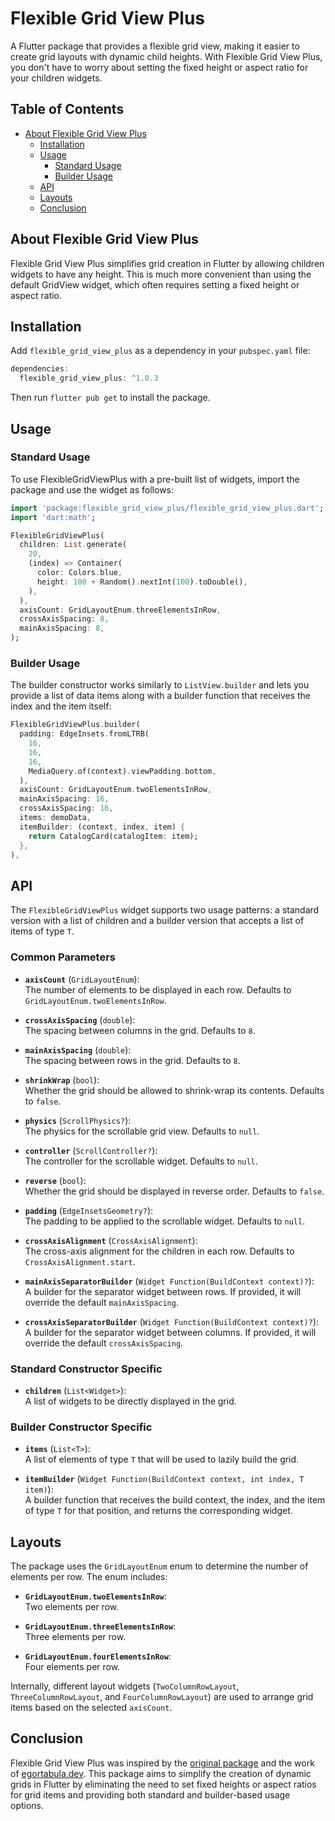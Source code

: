 
# Flexible Grid View Plus

A Flutter package that provides a flexible grid view, making it easier to create grid layouts with dynamic child heights. With Flexible Grid View Plus, you don't have to worry about setting the fixed height or aspect ratio for your children widgets.

## Table of Contents

- [About Flexible Grid View Plus](#about-flexible-grid-view-plus)
  - [Installation](#installation)
  - [Usage](#usage)
    - [Standard Usage](#standard-usage)
    - [Builder Usage](#builder-usage)
  - [API](#api)
  - [Layouts](#layouts)
  - [Conclusion](#conclusion)

## About Flexible Grid View Plus

Flexible Grid View Plus simplifies grid creation in Flutter by allowing children widgets to have any height. This is much more convenient than using the default GridView widget, which often requires setting a fixed height or aspect ratio.

## Installation

Add `flexible_grid_view_plus` as a dependency in your `pubspec.yaml` file:

```dart
dependencies:
  flexible_grid_view_plus: ^1.0.3
```

Then run `flutter pub get` to install the package.

## Usage

### Standard Usage

To use FlexibleGridViewPlus with a pre-built list of widgets, import the package and use the widget as follows:

```dart
import 'package:flexible_grid_view_plus/flexible_grid_view_plus.dart';
import 'dart:math';

FlexibleGridViewPlus(
  children: List.generate(
    20,
    (index) => Container(
      color: Colors.blue,
      height: 100 + Random().nextInt(100).toDouble(),
    ),
  ),
  axisCount: GridLayoutEnum.threeElementsInRow,
  crossAxisSpacing: 8,
  mainAxisSpacing: 8,
);
```

### Builder Usage

The builder constructor works similarly to `ListView.builder` and lets you provide a list of data items along with a builder function that receives the index and the item itself:

```dart
FlexibleGridViewPlus.builder(
  padding: EdgeInsets.fromLTRB(
    16,
    16,
    16,
    MediaQuery.of(context).viewPadding.bottom,
  ),
  axisCount: GridLayoutEnum.twoElementsInRow,
  mainAxisSpacing: 16,
  crossAxisSpacing: 16,
  items: demoData,
  itemBuilder: (context, index, item) {
    return CatalogCard(catalogItem: item);
  },
),
```

## API

The `FlexibleGridViewPlus` widget supports two usage patterns: a standard version with a list of children and a builder version that accepts a list of items of type `T`.

### Common Parameters

- **`axisCount`** (`GridLayoutEnum`):  
  The number of elements to be displayed in each row. Defaults to `GridLayoutEnum.twoElementsInRow`.

- **`crossAxisSpacing`** (`double`):  
  The spacing between columns in the grid. Defaults to `8`.

- **`mainAxisSpacing`** (`double`):  
  The spacing between rows in the grid. Defaults to `8`.

- **`shrinkWrap`** (`bool`):  
  Whether the grid should be allowed to shrink-wrap its contents. Defaults to `false`.

- **`physics`** (`ScrollPhysics?`):  
  The physics for the scrollable grid view. Defaults to `null`.

- **`controller`** (`ScrollController?`):  
  The controller for the scrollable widget. Defaults to `null`.

- **`reverse`** (`bool`):  
  Whether the grid should be displayed in reverse order. Defaults to `false`.

- **`padding`** (`EdgeInsetsGeometry?`):  
  The padding to be applied to the scrollable widget. Defaults to `null`.

- **`crossAxisAlignment`** (`CrossAxisAlignment`):  
  The cross-axis alignment for the children in each row. Defaults to `CrossAxisAlignment.start`.

- **`mainAxisSeparatorBuilder`** (`Widget Function(BuildContext context)?`):  
  A builder for the separator widget between rows. If provided, it will override the default `mainAxisSpacing`.

- **`crossAxisSeparatorBuilder`** (`Widget Function(BuildContext context)?`):  
  A builder for the separator widget between columns. If provided, it will override the default `crossAxisSpacing`.

### Standard Constructor Specific

- **`children`** (`List<Widget>`):  
  A list of widgets to be directly displayed in the grid.

### Builder Constructor Specific

- **`items`** (`List<T>`):  
  A list of elements of type `T` that will be used to lazily build the grid.

- **`itemBuilder`** (`Widget Function(BuildContext context, int index, T item)`):  
  A builder function that receives the build context, the index, and the item of type `T` for that position, and returns the corresponding widget.

## Layouts

The package uses the `GridLayoutEnum` enum to determine the number of elements per row. The enum includes:

- **`GridLayoutEnum.twoElementsInRow`**:  
  Two elements per row.

- **`GridLayoutEnum.threeElementsInRow`**:  
  Three elements per row.

- **`GridLayoutEnum.fourElementsInRow`**:  
  Four elements per row.

Internally, different layout widgets (`TwoColumnRowLayout`, `ThreeColumnRowLayout`, and `FourColumnRowLayout`) are used to arrange grid items based on the selected `axisCount`.

## Conclusion

Flexible Grid View Plus was inspired by the [original package](https://pub.dev/packages/flexible_grid_view) and the work of [egortabula.dev](https://pub.dev/publishers/egortabula.dev/packages). This package aims to simplify the creation of dynamic grids in Flutter by eliminating the need to set fixed heights or aspect ratios for grid items and providing both standard and builder-based usage options.